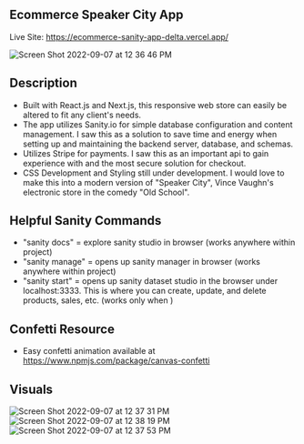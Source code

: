 ## Ecommerce Speaker City App

Live Site: https://ecommerce-sanity-app-delta.vercel.app/

![Screen Shot 2022-09-07 at 12 36 46 PM](https://user-images.githubusercontent.com/24683662/188943642-731aa4a6-57d2-4146-9d61-ef334533883b.png)

## Description
- Built with React.js and Next.js, this responsive web store can easily be altered to fit any client's needs.
- The app utilizes Sanity.io for simple database configuration and content management.  I saw this as a solution to save time and energy when setting up and maintaining the backend server, database, and schemas.
- Utilizes Stripe for payments.  I saw this as an important api to gain experience with and the most secure solution for checkout.
- CSS Development and Styling still under development. I would love to make this into a modern version of "Speaker City", Vince Vaughn's electronic store in the comedy "Old School".

## Helpful Sanity Commands
- "sanity docs" = explore sanity studio in browser (works anywhere within project)
- "sanity manage" = opens up sanity manager in browser (works anywhere within project)
- "sanity start" = opens up sanity dataset studio in the browser under localhost:3333.  This is where you can create, update, and delete products, sales, etc. (works only when )

## Confetti Resource
- Easy confetti animation available at https://www.npmjs.com/package/canvas-confetti

## Visuals
![Screen Shot 2022-09-07 at 12 37 31 PM](https://user-images.githubusercontent.com/24683662/188943495-9ebc3097-1cdf-4024-97a5-c32ce14aa19f.png)
![Screen Shot 2022-09-07 at 12 38 19 PM](https://user-images.githubusercontent.com/24683662/188943497-eb539a82-86b5-420a-b294-08a639bd96c5.png)
![Screen Shot 2022-09-07 at 12 37 53 PM](https://user-images.githubusercontent.com/24683662/188943498-960c7ebc-80b6-44bb-806b-3f6d626ff3d6.png)

